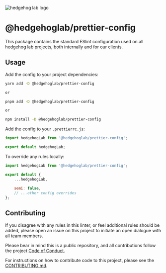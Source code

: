 ![hedgehog lab logo](https://github.com/hedgehoglab-engineering/frontend-linters/raw/main/assets/images/hhl-logo-dark.png)

# @hedgehoglab/prettier-config

This package contains the standard ESlint configuration used on all hedgehog lab projects, both internally and for our clients.

## Usage

Add the config to your project dependencies:

```bash 
yarn add -D @hedgehoglab/prettier-config

or

pnpm add -D @hedgehoglab/prettier-config

or

npm install -D @hedgehoglab/prettier-config
```

Add the config to your `.prettierrc.js`:

```js
import hedgehogLab from '@hedgehoglab/prettier-config';

export default hedgehogLab;
```

To override any rules locally:

```js
import hedgehogLab from '@hedgehoglab/prettier-config';

export default {
    ...hedgehogLab,
    
    semi: false,
    // ...other config overrides
};
```

## Contributing

If you disagree with any rules in this linter, or feel additional rules should be added, please open an issue on this project to initiate an open dialogue with all team members. 

Please bear in mind this is a public repository, and all contributions follow the project [Code of Conduct](../../CODE_OF_CONDUCT.md).

For instructions on how to contribute code to this project, please see the [CONTRIBUTING.md](../../CONTRIBUTING.md).

